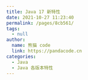 ```yaml
---
title: Java 17 新特性
date: 2021-10-27 11:23:40
permalink: /pages/8cb561/
tags: 
  - null
author: 
  name: 熊猫 code
  link: https://pandacode.cn
categories: 
  - Java
  - Java 各版本特性
---
```

